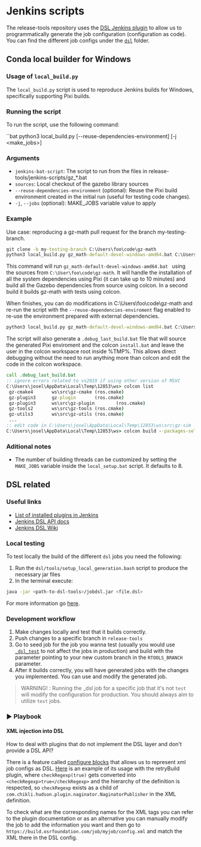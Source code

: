 # Jenkins scripts

The release-tools repository uses the [DSL Jenkins plugin](https://plugins.jenkins.io/job-dsl/) to allow us to programmatically generate the job configuration (configuration as code).  You can find the different job configs under the [`dsl`](./dsl/) folder. 

## Conda local builder for Windows

### Usage of `local_build.py`

The `local_build.py` script is used to reproduce Jenkins builds for Windows, specifically supporting Pixi builds.

### Running the script

To run the script, use the following command:

``bat
python3 local_build.py <jenkins-bat-script> <gz-sources> [--reuse-dependencies-environment] [-j <make_jobs>]

### Arguments

- `jenkins-bat-script`: The script to run from the files in release-tools/jenkins-scripts/gz_*.bat
- `sources`: Local checkout of the gazebo library sources
- `--reuse-dependencies-environment` (optional): Reuse the Pixi build environment created in the initial run (useful for testing code changes).
- `-j`, `--jobs` (optional): MAKE_JOBS variable value to apply

### Example

Use case: reproducing a gz-math pull request for the branch my-testing-branch.

```bat
git clone -b my-testing-branch C:\Users\foo\code\gz-math
python3 local_build.py gz_math-default-devel-windows-amd64.bat C:\Users\foo\code\gz-math
```

This command will run `gz_math-default-devel-windows-amd64.bat ` using the sources from `C:\User\foo\code\gz-math`. It will handle the installation of all the system dependencies
using Pixi (it can take up to 10 minutes) and build all the Gazebo dependencies from source
using colcon. In a second build it builds gz-math with tests using colcon.

When finishes, you can do modifications in C:\Users\foo\code\gz-math and re-run the script
with the `--reuse-dependencies-enviroment` flag enabled to re-use the environment
prepared with external dependencies.

```bat
python3 local_build.py gz_math-default-devel-windows-amd64.bat C:\Users\foo\code\gz-math --reuse-dependencies-enviroment
```

The script will also generate a `.debug_last_build.bat` file that will source the generated Pixi
enviroment and the colcon `install.bat` and leave the user in the colcon workspace root inside
%TMP%. This allows direct debugging without the need to run anything more than colcon and edit
the code in the colcon workspace.

```bat
call .debug_last_build.bat
:: ignore errors related to vs2019 if using other version of MSVC
C:\Users\josel\AppData\Local\Temp\12853\ws> colcon list
 gz-cmake4       ws\src\gz-cmake (ros.cmake)
 gz-plugin3      gz-plugin       (ros.cmake)
 gz-plugin3      ws\src\gz-plugin        (ros.cmake)
 gz-tools2       ws\src\gz-tools (ros.cmake)
 gz-utils3       ws\src\gz-utils (ros.cmake)
 ...
:: edit code in C:\Users\josel\AppData\Local\Temp\12853\ws\src\gz-sim
C:\Users\josel\AppData\Local\Temp\12853\ws> colcon build --packages-select gz-sim9
```

### Aditional notes

- The number of building threads can be customized by setting the `MAKE_JOBS` variable inside the
  `local_setup.bat` script. It defaults to 8.

## DSL related

### Useful links
- [List of installed plugins in Jenkins](https://github.com/osrf/chef-osrf/blob/latest/cookbooks/osrfbuild/attributes/plugins.rb)
- [Jenkins DSL API docs](https://jenkinsci.github.io/job-dsl-plugin/)
- [Jenkins DSL Wiki](https://github.com/jenkinsci/job-dsl-plugin/wiki)

### Local testing

To test locally the build of the different `dsl` jobs you need the following:

1. Run the `dsl/tools/setup_local_generation.bash` script to produce the necessary jar files
2. In the terminal execute:
```bash
java -jar <path-to-dsl-tools>/jobdsl.jar <file.dsl>
```
For more information go [here](https://github.com/jenkinsci/job-dsl-plugin/wiki/User-Power-Moves#run-a-dsl-script-locally).

### Development workflow

1. Make changes locally and test that it builds correctly.
2. Push changes to a specific branch in `release-tools`
3. Go to seed job for the job you wanna test (usually you would use [`_dsl_test`](https://build.osrfoundation.org/job/_dsl_test/) to not affect the jobs in production) and build with the parameter pointing to your new custom branch in the `RTOOLS_BRANCH` parameter.
4. After it builds correctly, you will have generated jobs with the changes you implemented. You can use and modify the generated job.

> WARNING! : Running the _dsl job for a specific job that it's not `test` will modify the configuration for production. You should always aim to utilize `test` jobs.

### :arrow_forward: Playbook

#### XML injection into DSL
How to deal with plugins that do not implement the DSL layer and don't provide a DSL API?

There is a feature called [configure blocks](https://github.com/jenkinsci/job-dsl-plugin/wiki/The-Configure-Block) that allows us to represent xml job configs as DSL. [Here](https://github.com/gazebo-tooling/release-tools/blob/9fbfe60133d2b7b8b280b92f7c563dc64c8367a5/jenkins-scripts/dsl/_configs_/OSRFUNIXBase.groovy#LL83C1-L92C10) is an example of its usage with the retryBuild plugin, where `checkRegexp(true)` gets converted into `<checkRegexp>true</checkRegexp>` and the hierarchy of the definition is respected, so `checkRegexp` exists as a child of `com.chikli.hudson.plugin.naginator.NaginatorPublisher` in the XML definition.

To check what are the corresponding names for the XML tags you can refer to the plugin documentation or as an alternative you can manually modify the job to add the information you want and then go to `https://build.osrfoundation.com/job/myjob/config.xml` and match the XML there in the DSL config.
